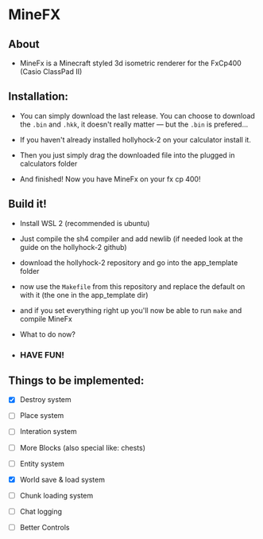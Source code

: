 # MineFX
## About
- MineFx is a Minecraft styled 3d isometric renderer for the FxCp400 (Casio ClassPad II)
  
## Installation:
- You can simply download the last release. You can choose to download the ```.bin``` and ```.hkk```, it doesn't really matter — but the ```.bin``` is prefered...

- If you haven't already installed hollyhock-2 on your calculator install it.

- Then you just simply drag the downloaded file into the plugged in calculators folder

- And finished! Now you have MineFx on your fx cp 400!
## Build it!

- Install WSL 2 (recommended is ubuntu)

- Just compile the sh4 compiler and add newlib (if needed look at the guide on the hollyhock-2 github)

- download the hollyhock-2 repository and go into the app_template folder

- now use the ```Makefile``` from this repository and replace the default on with it (the one in the app_template dir)

- and if you set everything right up you'll now be able to run ```make``` and compile MineFx

- What to do now?
- ###  HAVE FUN!

## Things to be implemented:
- [x] Destroy system
- [ ] Place system
- [ ] Interation system
- [ ] More Blocks (also special like: chests)
- [ ] Entity system
- [X] World save & load system
- [ ] Chunk loading system
- [ ] Chat logging
- [ ] Better Controls

